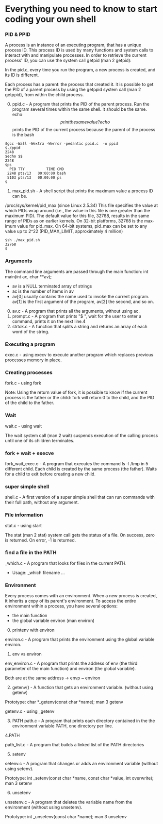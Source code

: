 # Everything you need to know to start coding your own shell

### PID & PPID

A process is an instance of an executing program, that has a unique process ID. This process ID is used by many functions and system calls to interact with and manipulate processes. In order to retrieve the current process' ID, you can use the system call getpid (man 2 getpid):

In the pid.c,  every time you run the program, a new process is created, and its ID is different.

Each process has a parent: the process that created it. It is possible to get the PID of a parent process by using the getppid system call (man 2 getppid), from within the child process.

0. ppid.c - A program that prints the PID of the parent process.
Run the program several times within the same shell. It should be the same.
echo $$ print the same value ?
echo $$ prints the PID of the current process because the parent of the process is the bash

```
$gcc -Wall -Wextra -Werror -pedantic ppid.c  -o ppid
$./ppid
2248
$echo $$
2248
$ps
  PID TTY          TIME CMD
 2248 pts/13   00:00:00 bash
 5103 pts/13   00:00:00 ps
$
```

1. max_pid.sh - A shell script that prints the maximum value a process ID can be.

/proc/sys/kernel/pid_max (since Linux 2.5.34)
This  file  specifies  the  value at which PIDs wrap around (i.e., the value in this file is one greater than the maximum PID).  The
default value for this file, 32768, results in the same range of PIDs as on earlier kernels.  On 32-bit platforms, 32768 is the max‐
imum value for pid_max.  On 64-bit systems, pid_max can be set to any value up to 2^22 (PID_MAX_LIMIT, approximately 4 million)


```
$sh ./max_pid.sh
32768
$
```

### Arguments

The command line arguments are passed through the main function: int main(int ac, char \**av);

* av is a NULL terminated array of strings
* ac is the number of items in av
* av[0] usually contains the name used to invoke the current program. av[1] is the first argument of the program, av[2] the second, and so on.

0. av.c -  A program that prints all the arguments, without using ac.
1. prompt.c - A program that prints "$ ", wait for the user to enter a command, prints it on the next line.4
2. strtok.c - A function that splits a string and returns an array of each word of the string.

### Executing a program

exec.c - using execv to execute another program which replaces previous processes memory in place.

### Creating processes

fork.c - using fork

Note: Using the return value of fork, it is possible to know if the current process is the father or the child: fork will return 0 to the child, and the PID of the child to the father.


### Wait

wait.c - using wait

The wait system call (man 2 wait) suspends execution of the calling process until one of its children terminates.

### fork + wait + execve

fork_wait_exec.c -  A program that executes the command ls -l /tmp in 5 different child. Each child is created by the same process (the father).  Waits for a child to exit before creating a new child.

### super simple shell

shell.c -  A first version of a super simple shell that can run commands with their full path, without any argument.

### File information

stat.c - using start

The stat (man 2 stat) system call gets the status of a file. On success, zero is returned. On error, -1 is returned.

### find a file in the PATH

_which.c -  A program that looks for files in the current PATH.

* Usage: _which filename ...


### Environment

Every process comes with an environment. When a new process is created, it inherits a copy of its parent's environment. To access the entire environment within a process, you have several options:

 * the main function
 * the global variable environ (man environ)

 0. printenv with environ

 environ.c - A program that prints the environment using the global variable environ.

 1. env vs environ

 env_environ.c - A program that prints the address of env (the third parameter of the main function) and environ (the global variable).

 Both are at the same address -> envp ~ environ

 2. getenv() - A function that gets an environment variable. (without using getenv)

Prototype: char *_getenv(const char *name);
man 3 getenv

getenv.c - using _getenv

3. PATH
path.c - A program that prints each directory contained in the the environment variable PATH, one directory per line.

4.PATH

path_list.c - A program that builds a linked list of the PATH directories

5. setenv

setenv.c -  A program that changes or adds an environment variable (without using setenv).

Prototype: int _setenv(const char *name, const char *value, int overwrite);
man 3 setenv

6. unsetenv

unsetenv.c - A program that deletes the variable name from the environment (without using unsetenv).

Prototype: int _unsetenv(const char *name);
man 3 unsetenv
